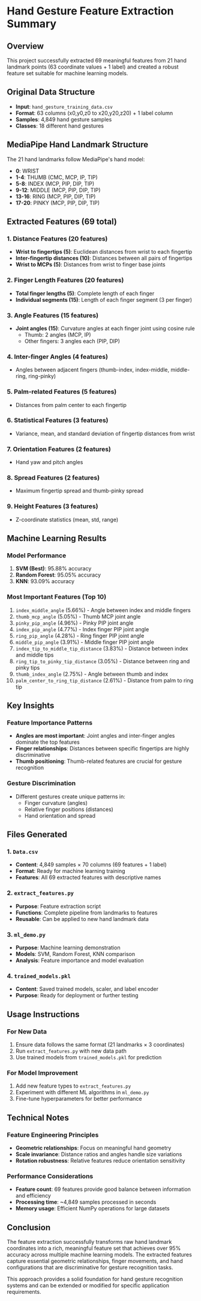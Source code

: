 # Hand Gesture Feature Extraction Summary

## Overview
This project successfully extracted 69 meaningful features from 21 hand landmark points (63 coordinate values + 1 label) and created a robust feature set suitable for machine learning models.

## Original Data Structure
- **Input**: `hand_gesture_training_data.csv`
- **Format**: 63 columns (x0,y0,z0 to x20,y20,z20) + 1 label column
- **Samples**: 4,849 hand gesture samples
- **Classes**: 18 different hand gestures

## MediaPipe Hand Landmark Structure
The 21 hand landmarks follow MediaPipe's hand model:
- **0**: WRIST
- **1-4**: THUMB (CMC, MCP, IP, TIP)
- **5-8**: INDEX (MCP, PIP, DIP, TIP)
- **9-12**: MIDDLE (MCP, PIP, DIP, TIP)
- **13-16**: RING (MCP, PIP, DIP, TIP)
- **17-20**: PINKY (MCP, PIP, DIP, TIP)

## Extracted Features (69 total)

### 1. Distance Features (20 features)
- **Wrist to fingertips (5)**: Euclidean distances from wrist to each fingertip
- **Inter-fingertip distances (10)**: Distances between all pairs of fingertips
- **Wrist to MCPs (5)**: Distances from wrist to finger base joints

### 2. Finger Length Features (20 features)
- **Total finger lengths (5)**: Complete length of each finger
- **Individual segments (15)**: Length of each finger segment (3 per finger)

### 3. Angle Features (15 features)
- **Joint angles (15)**: Curvature angles at each finger joint using cosine rule
  - Thumb: 2 angles (MCP, IP)
  - Other fingers: 3 angles each (PIP, DIP)

### 4. Inter-finger Angles (4 features)
- Angles between adjacent fingers (thumb-index, index-middle, middle-ring, ring-pinky)

### 5. Palm-related Features (5 features)
- Distances from palm center to each fingertip

### 6. Statistical Features (3 features)
- Variance, mean, and standard deviation of fingertip distances from wrist

### 7. Orientation Features (2 features)
- Hand yaw and pitch angles

### 8. Spread Features (2 features)
- Maximum fingertip spread and thumb-pinky spread

### 9. Height Features (3 features)
- Z-coordinate statistics (mean, std, range)

## Machine Learning Results

### Model Performance
1. **SVM (Best)**: 95.88% accuracy
2. **Random Forest**: 95.05% accuracy
3. **KNN**: 93.09% accuracy

### Most Important Features (Top 10)
1. `index_middle_angle` (5.66%) - Angle between index and middle fingers
2. `thumb_mcp_angle` (5.05%) - Thumb MCP joint angle
3. `pinky_pip_angle` (4.96%) - Pinky PIP joint angle
4. `index_pip_angle` (4.77%) - Index finger PIP joint angle
5. `ring_pip_angle` (4.28%) - Ring finger PIP joint angle
6. `middle_pip_angle` (3.91%) - Middle finger PIP joint angle
7. `index_tip_to_middle_tip_distance` (3.83%) - Distance between index and middle tips
8. `ring_tip_to_pinky_tip_distance` (3.05%) - Distance between ring and pinky tips
9. `thumb_index_angle` (2.75%) - Angle between thumb and index
10. `palm_center_to_ring_tip_distance` (2.61%) - Distance from palm to ring tip

## Key Insights

### Feature Importance Patterns
- **Angles are most important**: Joint angles and inter-finger angles dominate the top features
- **Finger relationships**: Distances between specific fingertips are highly discriminative
- **Thumb positioning**: Thumb-related features are crucial for gesture recognition

### Gesture Discrimination
- Different gestures create unique patterns in:
  - Finger curvature (angles)
  - Relative finger positions (distances)
  - Hand orientation and spread

## Files Generated

### 1. `Data.csv`
- **Content**: 4,849 samples × 70 columns (69 features + 1 label)
- **Format**: Ready for machine learning training
- **Features**: All 69 extracted features with descriptive names

### 2. `extract_features.py`
- **Purpose**: Feature extraction script
- **Functions**: Complete pipeline from landmarks to features
- **Reusable**: Can be applied to new hand landmark data

### 3. `ml_demo.py`
- **Purpose**: Machine learning demonstration
- **Models**: SVM, Random Forest, KNN comparison
- **Analysis**: Feature importance and model evaluation

### 4. `trained_models.pkl`
- **Content**: Saved trained models, scaler, and label encoder
- **Purpose**: Ready for deployment or further testing

## Usage Instructions

### For New Data
1. Ensure data follows the same format (21 landmarks × 3 coordinates)
2. Run `extract_features.py` with new data path
3. Use trained models from `trained_models.pkl` for prediction

### For Model Improvement
1. Add new feature types to `extract_features.py`
2. Experiment with different ML algorithms in `ml_demo.py`
3. Fine-tune hyperparameters for better performance

## Technical Notes

### Feature Engineering Principles
- **Geometric relationships**: Focus on meaningful hand geometry
- **Scale invariance**: Distance ratios and angles handle size variations
- **Rotation robustness**: Relative features reduce orientation sensitivity

### Performance Considerations
- **Feature count**: 69 features provide good balance between information and efficiency
- **Processing time**: ~4,849 samples processed in seconds
- **Memory usage**: Efficient NumPy operations for large datasets

## Conclusion

The feature extraction successfully transforms raw hand landmark coordinates into a rich, meaningful feature set that achieves over 95% accuracy across multiple machine learning models. The extracted features capture essential geometric relationships, finger movements, and hand configurations that are discriminative for gesture recognition tasks.

This approach provides a solid foundation for hand gesture recognition systems and can be extended or modified for specific application requirements.
